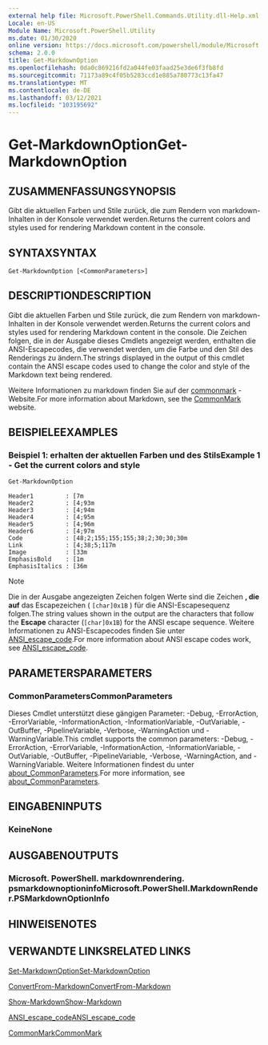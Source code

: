 ```yaml
---
external help file: Microsoft.PowerShell.Commands.Utility.dll-Help.xml
Locale: en-US
Module Name: Microsoft.PowerShell.Utility
ms.date: 01/30/2020
online version: https://docs.microsoft.com/powershell/module/Microsoft.PowerShell.Utility/Get-MarkdownOption?view=powershell-7.2&WT.mc_id=ps-gethelp
schema: 2.0.0
title: Get-MarkdownOption
ms.openlocfilehash: 0da0c869216fd2a044fe03faad25e3de6f3fb8fd
ms.sourcegitcommit: 71173a89c4f05b5283ccd1e885a780773c13fa47
ms.translationtype: MT
ms.contentlocale: de-DE
ms.lasthandoff: 03/12/2021
ms.locfileid: "103195692"
---
```

# <span data-ttu-id="a2871-102">Get-MarkdownOption</span><span class="sxs-lookup"><span data-stu-id="a2871-102">Get-MarkdownOption</span></span>

## <span data-ttu-id="a2871-103">ZUSAMMENFASSUNG</span><span class="sxs-lookup"><span data-stu-id="a2871-103">SYNOPSIS</span></span>
<span data-ttu-id="a2871-104">Gibt die aktuellen Farben und Stile zurück, die zum Rendern von markdown-Inhalten in der Konsole verwendet werden.</span><span class="sxs-lookup"><span data-stu-id="a2871-104">Returns the current colors and styles used for rendering Markdown content in the console.</span></span>

## <span data-ttu-id="a2871-105">SYNTAX</span><span class="sxs-lookup"><span data-stu-id="a2871-105">SYNTAX</span></span>

```
Get-MarkdownOption [<CommonParameters>]
```

## <span data-ttu-id="a2871-106">DESCRIPTION</span><span class="sxs-lookup"><span data-stu-id="a2871-106">DESCRIPTION</span></span>

<span data-ttu-id="a2871-107">Gibt die aktuellen Farben und Stile zurück, die zum Rendern von markdown-Inhalten in der Konsole verwendet werden.</span><span class="sxs-lookup"><span data-stu-id="a2871-107">Returns the current colors and styles used for rendering Markdown content in the console.</span></span> <span data-ttu-id="a2871-108">Die Zeichen folgen, die in der Ausgabe dieses Cmdlets angezeigt werden, enthalten die ANSI-Escapecodes, die verwendet werden, um die Farbe und den Stil des Renderings zu ändern.</span><span class="sxs-lookup"><span data-stu-id="a2871-108">The strings displayed in the output of this cmdlet contain the ANSI escape codes used to change the color and style of the Markdown text being rendered.</span></span>

<span data-ttu-id="a2871-109">Weitere Informationen zu markdown finden Sie auf der [commonmark](https://commonmark.org/) -Website.</span><span class="sxs-lookup"><span data-stu-id="a2871-109">For more information about Markdown, see the [CommonMark](https://commonmark.org/) website.</span></span>

## <span data-ttu-id="a2871-110">BEISPIELE</span><span class="sxs-lookup"><span data-stu-id="a2871-110">EXAMPLES</span></span>

### <span data-ttu-id="a2871-111">Beispiel 1: erhalten der aktuellen Farben und des Stils</span><span class="sxs-lookup"><span data-stu-id="a2871-111">Example 1 - Get the current colors and style</span></span>

```powershell
Get-MarkdownOption
```

```Output
Header1         : [7m
Header2         : [4;93m
Header3         : [4;94m
Header4         : [4;95m
Header5         : [4;96m
Header6         : [4;97m
Code            : [48;2;155;155;155;38;2;30;30;30m
Link            : [4;38;5;117m
Image           : [33m
EmphasisBold    : [1m
EmphasisItalics : [36m
```

> [!NOTE]
> <span data-ttu-id="a2871-112">Die in der Ausgabe angezeigten Zeichen folgen Werte sind die Zeichen **, die auf** das Escapezeichen ( `[char]0x1B` ) für die ANSI-Escapesequenz folgen.</span><span class="sxs-lookup"><span data-stu-id="a2871-112">The string values shown in the output are the characters that follow the **Escape** character (`[char]0x1B`) for the ANSI escape sequence.</span></span> <span data-ttu-id="a2871-113">Weitere Informationen zu ANSI-Escapecodes finden Sie unter [ANSI_escape_code](https://en.wikipedia.org/wiki/ANSI_escape_code).</span><span class="sxs-lookup"><span data-stu-id="a2871-113">For more information about ANSI escape codes work, see [ANSI_escape_code](https://en.wikipedia.org/wiki/ANSI_escape_code).</span></span>

## <span data-ttu-id="a2871-114">PARAMETERS</span><span class="sxs-lookup"><span data-stu-id="a2871-114">PARAMETERS</span></span>

### <span data-ttu-id="a2871-115">CommonParameters</span><span class="sxs-lookup"><span data-stu-id="a2871-115">CommonParameters</span></span>

<span data-ttu-id="a2871-116">Dieses Cmdlet unterstützt diese gängigen Parameter: -Debug, -ErrorAction, -ErrorVariable, -InformationAction, -InformationVariable, -OutVariable, -OutBuffer, -PipelineVariable, -Verbose, -WarningAction und -WarningVariable.</span><span class="sxs-lookup"><span data-stu-id="a2871-116">This cmdlet supports the common parameters: -Debug, -ErrorAction, -ErrorVariable, -InformationAction, -InformationVariable, -OutVariable, -OutBuffer, -PipelineVariable, -Verbose, -WarningAction, and -WarningVariable.</span></span> <span data-ttu-id="a2871-117">Weitere Informationen findest du unter [about_CommonParameters](https://go.microsoft.com/fwlink/?LinkID=113216).</span><span class="sxs-lookup"><span data-stu-id="a2871-117">For more information, see [about_CommonParameters](https://go.microsoft.com/fwlink/?LinkID=113216).</span></span>

## <span data-ttu-id="a2871-118">EINGABEN</span><span class="sxs-lookup"><span data-stu-id="a2871-118">INPUTS</span></span>

### <span data-ttu-id="a2871-119">Keine</span><span class="sxs-lookup"><span data-stu-id="a2871-119">None</span></span>

## <span data-ttu-id="a2871-120">AUSGABEN</span><span class="sxs-lookup"><span data-stu-id="a2871-120">OUTPUTS</span></span>

### <span data-ttu-id="a2871-121">Microsoft. PowerShell. markdownrendering. psmarkdownoptioninfo</span><span class="sxs-lookup"><span data-stu-id="a2871-121">Microsoft.PowerShell.MarkdownRender.PSMarkdownOptionInfo</span></span>

## <span data-ttu-id="a2871-122">HINWEISE</span><span class="sxs-lookup"><span data-stu-id="a2871-122">NOTES</span></span>

## <span data-ttu-id="a2871-123">VERWANDTE LINKS</span><span class="sxs-lookup"><span data-stu-id="a2871-123">RELATED LINKS</span></span>

[<span data-ttu-id="a2871-124">Set-MarkdownOption</span><span class="sxs-lookup"><span data-stu-id="a2871-124">Set-MarkdownOption</span></span>](Set-MarkdownOption.md)

[<span data-ttu-id="a2871-125">ConvertFrom-Markdown</span><span class="sxs-lookup"><span data-stu-id="a2871-125">ConvertFrom-Markdown</span></span>](ConvertFrom-Markdown.md)

[<span data-ttu-id="a2871-126">Show-Markdown</span><span class="sxs-lookup"><span data-stu-id="a2871-126">Show-Markdown</span></span>](Show-Markdown.md)

[<span data-ttu-id="a2871-127">ANSI_escape_code</span><span class="sxs-lookup"><span data-stu-id="a2871-127">ANSI_escape_code</span></span>](https://en.wikipedia.org/wiki/ANSI_escape_code)

[<span data-ttu-id="a2871-128">CommonMark</span><span class="sxs-lookup"><span data-stu-id="a2871-128">CommonMark</span></span>](https://commonmark.org/)

